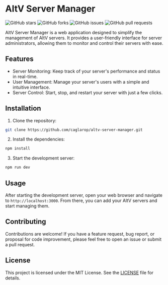 # AltV Server Manager

![GitHub stars](https://img.shields.io/github/stars/caglarop/altv-server-manager?style=social)
![GitHub forks](https://img.shields.io/github/forks/caglarop/altv-server-manager?style=social)
![GitHub issues](https://img.shields.io/github/issues/caglarop/altv-server-manager)
![GitHub pull requests](https://img.shields.io/github/issues-pr/caglarop/altv-server-manager)

AltV Server Manager is a web application designed to simplify the management of AltV servers. It provides a user-friendly interface for server administrators, allowing them to monitor and control their servers with ease.

## Features

- Server Monitoring: Keep track of your server's performance and status in real-time.
- User Management: Manage your server's users with a simple and intuitive interface.
- Server Control: Start, stop, and restart your server with just a few clicks.

## Installation

1. Clone the repository:

```bash
git clone https://github.com/caglarop/altv-server-manager.git
```

2. Install the dependencies:

```bash
npm install
```

3. Start the development server:

```bash
npm run dev
```

## Usage

After starting the development server, open your web browser and navigate to `http://localhost:3000`. From there, you can add your AltV servers and start managing them.

## Contributing

Contributions are welcome! If you have a feature request, bug report, or proposal for code improvement, please feel free to open an issue or submit a pull request.

## License

This project is licensed under the MIT License. See the [LICENSE](LICENSE) file for details.
